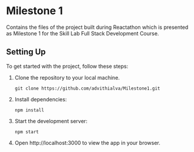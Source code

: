 # Milestone 1

Contains the files of the project built during Reactathon which is presented as Milestone 1 for the Skill Lab Full Stack Development Course.

## Setting Up

To get started with the project, follow these steps:

1. Clone the repository to your local machine.
   ```
   git clone https://github.com/advithialva/Milestone1.git
   ```
3. Install dependencies:
   ```
   npm install
   ```
4. Start the development server:
   ```
   npm start
   ```
5. Open http://localhost:3000 to view the app in your browser.
